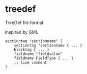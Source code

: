 # treedef
TreeDef file format

inspired by GML

    sectiontag "sectionname" {
        sectiontag "sectionname { ... }
        blocktag { ... }
        fieldname "fieldvalue"
        fieldname FieldType { ... }
        ;; line comment
    }
